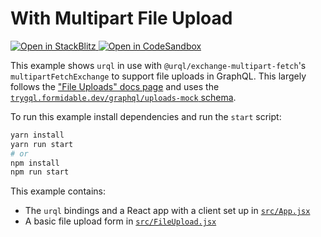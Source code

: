# With Multipart File Upload

<p>
  <a href="https://stackblitz.com/github/urql-graphql/urql/tree/main/examples/with-multipart">
    <img
      alt="Open in StackBlitz"
      src="https://img.shields.io/badge/open_in_stackblitz-1269D3?logo=stackblitz&style=for-the-badge"
    />
  </a>
  <a
  href="https://codesandbox.io/p/sandbox/github/urql-graphql/urql/tree/main/examples/with-multipart">
    <img
      alt="Open in CodeSandbox"
      src="https://img.shields.io/badge/open_in_codesandbox-151515?logo=codesandbox&style=for-the-badge"
    />
  </a>
</p>

This example shows `urql` in use with `@urql/exchange-multipart-fetch`'s `multipartFetchExchange`
to support file uploads in GraphQL. This largely follows the ["File Uploads" docs
page](https://formidable.com/open-source/urql/docs/advanced/persistence-and-uploads/)
and uses the [`trygql.formidable.dev/graphql/uploads-mock` schema](https://github.com/FormidableLabs/trygql).

To run this example install dependencies and run the `start` script:

```sh
yarn install
yarn run start
# or
npm install
npm run start
```

This example contains:

- The `urql` bindings and a React app with a client set up in [`src/App.jsx`](src/App.jsx)
- A basic file upload form in [`src/FileUpload.jsx`](src/FileUpload.jsx)
